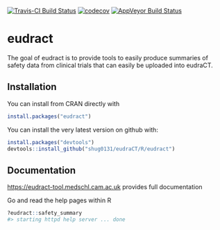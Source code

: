 
[![Travis-CI Build
Status](https://travis-ci.com/shug0131/eudraCT.svg?branch=master)](https://travis-ci.com/shug0131/eudraCT)
[![codecov](https://codecov.io/github/shug0131/eudraCT/branch/master/graphs/badge.svg)](https://codecov.io/github/shug0131/eudraCT)
[![AppVeyor Build
Status](https://ci.appveyor.com/api/projects/status/github/shug0131/eudraCT?branch=master&svg=true)](https://ci.appveyor.com/project/shug0131/eudraCT)

<!-- README.md is generated from README.Rmd. Please edit that file -->

# eudract

The goal of eudract is to provide tools to easily produce summaries of
safety data from clinical trials that can easily be uploaded into
eudraCT.

## Installation

You can install from CRAN directly with

``` r
install.packages("eudract")
```

You can install the very latest version on github with:

``` r
install.packages("devtools")
devtools::install_github("shug0131/eudraCT/R/eudract")
```

## Documentation

<https://eudract-tool.medschl.cam.ac.uk> provides full documentation

Go and read the help pages within R

``` r
?eudract::safety_summary
#> starting httpd help server ... done
```
